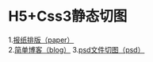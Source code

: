 # H5+Css3静态切图 <br>
1.<a href="https://iampork.github.io/Html5-Css3/paper/paper.html">报纸排版（paper）</a><br>
2.<a href="https://iampork.github.io/Html5-Css3/blog/blog.html">简单博客（blog）</a>
3.<a href="https://iampork.github.io/Html5-Css3/psd/task3.html">psd文件切图（psd）</a>

